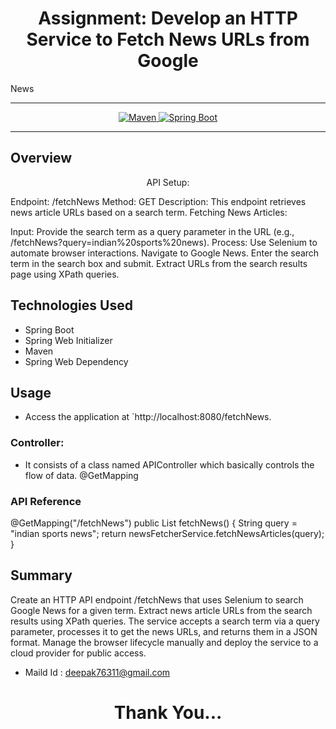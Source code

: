# <h1 align = "center"> Assignment: Develop an HTTP Service to Fetch News URLs from Google
News
___ 
<p align="center">

</a>
<a href="Maven url" >
    <img alt="Maven" src="https://img.shields.io/badge/maven-3.1.3-brightgreen.svg" />
</a>
<a href="Spring Boot url" >
    <img alt="Spring Boot" src="https://img.shields.io/badge/Spring Boot-3.0.6-brightgreen.svg" />
</a>
</p>

--------------

<p align="left">

<!-- Project Description -->
## Overview
<p align="center">API Setup:

Endpoint: /fetchNews
Method: GET
Description: This endpoint retrieves news article URLs based on a search term.
Fetching News Articles:

Input: Provide the search term as a query parameter in the URL (e.g., /fetchNews?query=indian%20sports%20news).
Process:
Use Selenium to automate browser interactions.
Navigate to Google News.
Enter the search term in the search box and submit.
Extract URLs from the search results page using XPath queries.
</p>


<!-- Technologies Used -->
## Technologies Used
- Spring Boot
- Spring Web Initializer
- Maven
- Spring Web Dependency


<!-- Usage -->
## Usage
- Access the application at `http://localhost:8080/fetchNews.
### Controller:
- It consists of a class named APIController which basically controls the flow of data.
 @GetMapping 

### API Reference
   @GetMapping("/fetchNews")
    public List<NewsArticlee> fetchNews() {
        String query = "indian sports news";
        return newsFetcherService.fetchNewsArticles(query);
    }


<!-- Contact -->
## Summary
Create an HTTP API endpoint /fetchNews that uses Selenium to search Google News for a given term. Extract news article URLs from the search results using XPath queries. The service accepts a search term via a query parameter, processes it to get the news URLs, and returns them in a JSON format. Manage the browser lifecycle manually and deploy the service to a cloud provider for public access.
- Maild Id :  deepak76311@gmail.com

<h1 align="center">Thank You...<h1>
<h3 align = "center"> 
